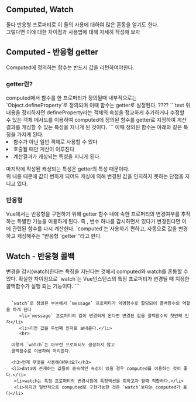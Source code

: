 Computed, Watch
----------------
둘다 반응형 프로퍼티로 이 둘의 사용에 대하여 많은 혼동을 얻기도 한다.  
그렇다면 이에 대한 차이점과 사용법에 대해 자세히 작성해 보자  

<h2>   Computed - 반응형 getter </h2>
Computed에 정의하는 함수는 반드시 값을 리턴하여야한다.

<h3>getter란?</h3>
computed에서 함수를 한 프로퍼티가 정의될때 내부적으로는 `Object.defineProperty`로 정의되며 이때 
함수는 getter로 설정된다. ????
```text
    위 내용을 정리하자면 defineProperty라는    
    객체의 속성을 정교하게 추가하거나 수정할 수 있는 객체 메서드를 이용하여
     computed에 정의된 함수를 getter로 지정하여 계산결과를 캐싱할 수 있는 특성을
    지니게 된 것이다.
``` 
이때 정의된 함수는 아래와 같은 특징을 가지게 된다.
 <li>함수가 아닌 일반 객체로 사용할 수 있다</li>
 <li>호출될 때만 계산이 이루진다</li>
 <li>계산결과가 캐싱되는 특성을 지니게 된다.</li>
   
  마지막에 작성된 캐싱되는 특성은 getter의 특성 때문이다.  
  위 내용 때문에 값이 변하게 되어도 캐싱에 의해 변경된 값을 인지하지 못하는 단점을 지니고 있다.  
  
  <h3>반응형</h3>
  Vue에서는 반응형을 구현하기 위해 getter 함수 내에 속한 프로퍼티의 변경여부를 추적하는 특별한
  기능을 이용하게 된다.  
  즉 , 변수 하나를 감시하면서 있다가 변경된다면 이에 관련된 함수를 다시 계산한다.  
  `computed`는 사용하기 편하고, 자동으로 값을 변경하고 캐싱해주는 "반응형 `getter`"라고 한다.
  
  <h2>Watch  -  반응형 콜백</h2>
  변경을 감시(watch)한다는 특징을 지닌다는 것에서 computed와 watch를 혼동할 수 있다.
  확실한 차이점으로 `watch`는 Vue인스턴스의 특정 프로퍼티가 변경될 때 지정한 콜백함수가
  실행 되는 기능이다.  
 ```
<template>
  <div>
    <p>원본 메시지: "{{ message }}"</p>
    <p>역순으로 표시한 메시지: "{{ reversedMessage }}"</p>
  </div>
</template>

<script>
export default {
  name: 'test',
  data(){
    return {
      message: '안녕하세요',
      reversedMessage: ''
    }
  },
  watch: {
    message: function (newVal, oldVal) {
      this.reversedMessage = newVal.split('').reverse().join('')
    }
  }
}
</script>
```

  `watch`로 정의된 부분에서 `message` 프로퍼티가 익명함수로 할당되어 콜백함수의 역할을 하게 된다  
     <li>`message` 프로퍼티의 값이 변경되게 된다면 변경된 값을 콜백함수의 첫번째 인자</li> 
     <li>이전 값을 두번째 인자로 보내준다.</li>
     <br>    
        
  이렇게 `watch`는 아무런 프로퍼티도 생성하지 않고
  콜백함수로 이용하여 처리한다.
  
  <h3>언제 무엇을 사용해야하나요?</h3>
  <li>data에 존재하는 값들이 종속적인 속성이 있을 경우 computed를 이용하는 것이 좋다.</li>
   <li>watch는 특정 프로퍼티의 변경시점에 특정액션을 취하고자 할때 적합하다.</li>
   <li>하지만 일반적으로 computed로 구현가능한 것은 `watch`보다는 computed가 옳다</li>
     
  
  
  
    
   

